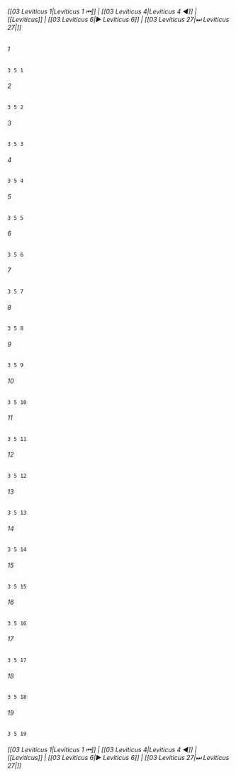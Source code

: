 
###### [[03 Leviticus 1|Leviticus 1 ⏮]] | [[03 Leviticus 4|Leviticus 4 ◀]] | [[Leviticus]] | [[03 Leviticus 6|▶ Leviticus 6]] | [[03 Leviticus 27|⏭ Leviticus 27|]]

###### 1
``` verse
3 5 1 
```
###### 2
``` verse
3 5 2 
```
###### 3
``` verse
3 5 3 
```
###### 4
``` verse
3 5 4 
```
###### 5
``` verse
3 5 5 
```
###### 6
``` verse
3 5 6 
```
###### 7
``` verse
3 5 7 
```
###### 8
``` verse
3 5 8 
```
###### 9
``` verse
3 5 9 
```
###### 10
``` verse
3 5 10 
```
###### 11
``` verse
3 5 11 
```
###### 12
``` verse
3 5 12 
```
###### 13
``` verse
3 5 13 
```
###### 14
``` verse
3 5 14 
```
###### 15
``` verse
3 5 15 
```
###### 16
``` verse
3 5 16 
```
###### 17
``` verse
3 5 17 
```
###### 18
``` verse
3 5 18 
```
###### 19
``` verse
3 5 19 
```

###### [[03 Leviticus 1|Leviticus 1 ⏮]] | [[03 Leviticus 4|Leviticus 4 ◀]] | [[Leviticus]] | [[03 Leviticus 6|▶ Leviticus 6]] | [[03 Leviticus 27|⏭ Leviticus 27|]]

